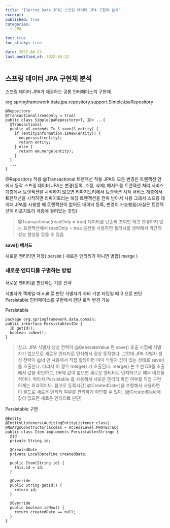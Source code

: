 ```yaml
---
title: "[Spring Data JPA] 스프링 데이터 JPA 구현체 분석"
excerpt:
published: true
categories:
  - JPA

toc: true
toc_sticky: true

date: 2022-04-22
last_modified_at: 2022-04-22
---
```


## 스프링 데이터 JPA 구현체 분석

스프링 데이터 JPA가 제공하는 공통 인터페이스의 구현체

org.springframework.data.jpa.repository.support.SimpleJpaRepository

```
@Repository
@Transactional(readOnly = true)
public class SimpleJpaRepository<T, ID> ...{
  @Transactional
  public <S extends T> S save(S entity) {
    if (entityInformation.isNew(entity)) {
      em.persist(entity);
      return entity;
    } else {
      return em.merge(entity);
    }
  }
  ...
}
```

@Repository 적용
@Transactional 트랜잭션 적용
JPA의 모든 변경은 트랜잭션 안에서 동작
스프링 데이터 JPA는 변경(등록, 수정, 삭제) 메서드를 트랜잭션 처리
서비스 계층에서 트랜잭션을 시작하지 않으면 리파지토리에서 트랜잭션 시작
서비스 계층에서 트랜잭션을 시작하면 리파지토리는 해당 트랜잭션을 전파 받아서 사용
그래서 스프링 데이터 JPA를 사용할 때 트랜잭션이 없어도 데이터 등록, 변경이 가능했음(사실은
트랜잭션이 리포지토리 계층에 걸려있는 것임)

> @Transactional(readOnly = true)
> 데이터를 단순히 조회만 하고 변경하지 않는 트랜잭션에서 readOnly = true 옵션을 사용하면 플러시를 생략해서 약간의 성능 향상을 얻을 수 있음

**save() 메서드**

새로운 엔티티면 저장( persist )
새로운 엔티티가 아니면 병합( merge )

### 새로운 엔티티를 구별하는 방법

새로운 엔티티를 판단하는 기본 전략

식별자가 객체일 때 null 로 판단
식별자가 자바 기본 타입일 때 0 으로 판단
Persistable 인터페이스를 구현해서 판단 로직 변경 가능

Persistable

```
package org.springframework.data.domain;
public interface Persistable<ID> {
  ID getId();
  boolean isNew();
}
```

> 참고: JPA 식별자 생성 전략이 @GenerateValue 면 save() 호출 시점에 식별자가 없으므로 새로운
> 엔티티로 인식해서 정상 동작한다. 그런데 JPA 식별자 생성 전략이 @Id 만 사용해서 직접 할당이면 이미
> 식별자 값이 있는 상태로 save() 를 호출한다. 따라서 이 경우 merge() 가 호출된다. merge() 는 우선
> DB를 호출해서 값을 확인하고, DB에 값이 없으면 새로운 엔티티로 인지하므로 매우 비효율 적이다. 따라서
> Persistable 를 사용해서 새로운 엔티티 확인 여부를 직접 구현하게는 효과적이다.
> 참고로 등록시간( @CreatedDate )을 조합해서 사용하면 이 필드로 새로운 엔티티 여부를 편리하게 확인할 수 있다. (@CreatedDate에 값이 없으면 새로운 엔티티로 판단)

Persistable 구현

```
@Entity
@EntityListeners(AuditingEntityListener.class)
@NoArgsConstructor(access = AccessLevel.PROTECTED)
public class Item implements Persistable<String> {
  @Id
  private String id;

  @CreatedDate
  private LocalDateTime createdDate;

  public Item(String id) {
    this.id = id;
  }

  @Override
  public String getId() {
    return id;
  }

  @Override
  public boolean isNew() {
    return createdDate == null;
  }
}
```

<script src="https://utteranc.es/client.js"
        repo="chojs23/comments"
        issue-term="pathname"
        theme="github-dark"
        crossorigin="anonymous"
        async>
</script>
